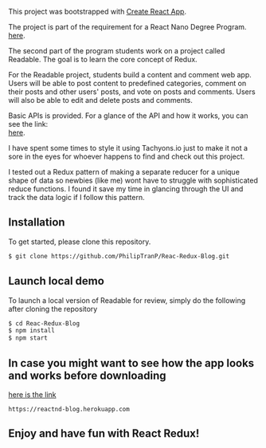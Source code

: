 This project was bootstrapped with [Create React App](https://github.com/facebookincubator/create-react-app).

The project is part of the requirement for a React Nano Degree Program.<br>
 [here](https://www.udacity.com/course/react-nanodegree--nd019).

The second part of the program students work on a project called Readable. The goal is to learn the core concept of Redux.

For the Readable project, students build a content and comment web app. Users will be able to post content to predefined categories, comment on their posts and other users' posts, and vote on posts and comments. Users will also be able to edit and delete posts and comments.

Basic APIs is provided. For a glance of the API and how it works, you can see the link:<br>
 [here](https://bagle-react-server.herokuapp.com/).

I have spent some times to style it using Tachyons.io just to make it not a sore in the eyes for whoever happens to find and check out this project.

I tested out a Redux pattern of making a separate reducer for a unique shape of data so newbies (like me) wont have to struggle with sophisticated reduce functions. I found it save my time in glancing through the UI and track the data logic if I follow this pattern.

## Installation
To get started, please clone this repository.
```bash
$ git clone https://github.com/PhilipTranP/Reac-Redux-Blog.git
```
## Launch local demo
To launch a local version of Readable for review, simply do the following after cloning the repository
```bash
$ cd Reac-Redux-Blog
$ npm install
$ npm start
```


## In case you might want to see how the app looks and works before downloading
 [here is the link](https://reactnd-blog.herokuapp.com/) <br>
```
https://reactnd-blog.herokuapp.com

```

## Enjoy and have fun with React Redux!
